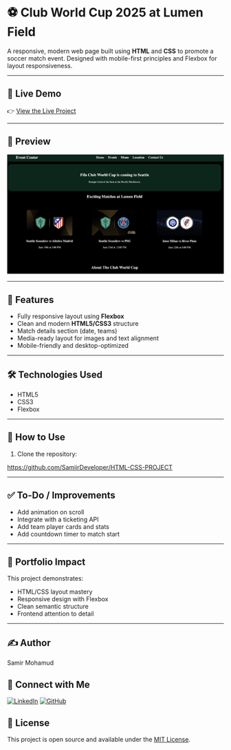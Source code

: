 # ⚽ Club World Cup 2025 at Lumen Field

A responsive, modern web page built using **HTML** and **CSS** to promote a soccer match event. Designed with mobile-first principles and Flexbox for layout responsiveness.

---

## 🔗 Live Demo

👉 [View the Live Project](https://html-css-project-6-2025.netlify.app)

---

## 📸 Preview

![Project Screenshot](media/website-screenshot.png)

---

## 🌟 Features

- Fully responsive layout using **Flexbox**
- Clean and modern **HTML5/CSS3** structure
- Match details section (date, teams)
- Media-ready layout for images and text alignment
- Mobile-friendly and desktop-optimized

---

## 🛠️ Technologies Used

- HTML5
- CSS3
- Flexbox

---

## 🚀 How to Use

1. Clone the repository:

https://github.com/SamiirDeveloper/HTML-CSS-PROJECT 

---

## ✅ To-Do / Improvements

- Add animation on scroll
- Integrate with a ticketing API
- Add team player cards and stats
- Add countdown timer to match start

---

## 💼 Portfolio Impact

This project demonstrates:
- HTML/CSS layout mastery
- Responsive design with Flexbox
- Clean semantic structure
- Frontend attention to detail 

---

## ✍️ Author

Samir Mohamud  

## 🔗 Connect with Me

 [![LinkedIn](https://img.shields.io/badge/LinkedIn-blue?style=for-the-badge&logo=linkedin&logoColor=white)](https://www.linkedin.com/in/SamiirDeveloper)
[![GitHub](https://img.shields.io/badge/GitHub-black?style=for-the-badge&logo=github&logoColor=white)](https://github.com/SamiirDeveloper)


## 📄 License

This project is open source and available under the [MIT License](LICENSE).